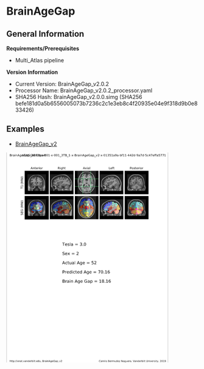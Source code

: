 # BrainAgeGap

## General Information

**Requirements/Prerequisites**

- Multi_Atlas pipeline

**Version Information**

- Current Version: BrainAgeGap_v2.0.2
- Processor Name: BrainAgeGap_v2.0.2_processor.yaml
- SHA256 Hash: BrainAgeGap_v2.0.0.simg (SHA256 befe181d0a5b6556005073b7236c2c1e3eb8c4f20935e04e9f318d9b0e833426)

## Examples

- [BrainAgeGap_v2](pdfs/BrainAgeGap.pdf) 
<img src="images/BrainAgeGap.png" width="425" height="550">
